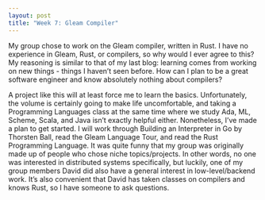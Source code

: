 ```yaml
---
layout: post
title: "Week 7: Gleam Compiler"
---
```


My group chose to work on the Gleam compiler, written in Rust. I have no experience in Gleam, Rust, or compilers, so why would I ever agree to this? My reasoning is similar to that of my last blog: learning comes from working on new things - things I haven’t seen before. How can I plan to be a great software engineer and know absolutely nothing about compilers? 
<!--more-->
A project like this will at least force me to learn the basics. Unfortunately, the volume is certainly going to make life uncomfortable, and taking a Programming Languages class at the same time where we study Ada, ML, Scheme, Scala, and Java isn’t exactly helpful either. Nonetheless, I’ve made a plan to get started. I will work through Building an Interpreter in Go by Thorsten Ball, read the Gleam Language Tour, and read the Rust Programming Language. It was quite funny that my group was originally made up of people who chose niche topics/projects. In other words, no one was interested in distributed systems specifically, but luckily, one of my group members David did also have a general interest in low-level/backend work. It’s also convenient that David has taken classes on compilers and knows Rust, so I have someone to ask questions.
